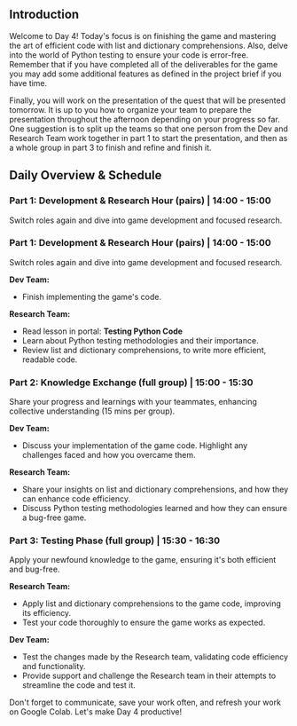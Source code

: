 <!-- # Testing & finishing the quest -->

## Introduction

Welcome to Day 4! Today's focus is on finishing the game and mastering the art of efficient code with list and dictionary comprehensions. Also, delve into the world of Python testing to ensure your code is error-free. Remember that if you have completed all of the deliverables for the game you may add some additional features as defined in the project brief if you have time.

Finally, you will work on the presentation of the quest that will be presented tomorrow. It is up to you how to organize your team to prepare the presentation throughout the afternoon depending on your progress so far. One suggestion is to split up the teams so that one person from the Dev and Research Team work together in part 1 to start the presentation, and then as a whole group in part 3 to finish and refine and finish it.

## Daily Overview & Schedule

### Part 1: Development & Research Hour (pairs) | 14:00 - 15:00

Switch roles again and dive into game development and focused research.

### Part 1: Development & Research Hour (pairs) | 14:00 - 15:00

Switch roles again and dive into game development and focused research.

**Dev Team:**

- Finish implementing the game's code.

**Research Team:**

- Read lesson in portal: **Testing Python Code**
- Learn about Python testing methodologies and their importance.
- Review list and dictionary comprehensions, to write more efficient, readable code.

### Part 2: Knowledge Exchange (full group) | 15:00 - 15:30

Share your progress and learnings with your teammates, enhancing collective understanding (15 mins per group).

**Dev Team:**

- Discuss your implementation of the game code. Highlight any challenges faced and how you overcame them.

**Research Team:**

- Share your insights on list and dictionary comprehensions, and how they can enhance code efficiency.
- Discuss Python testing methodologies learned and how they can ensure a bug-free game.

### Part 3: Testing Phase (full group) | 15:30 - 16:30

Apply your newfound knowledge to the game, ensuring it's both efficient and bug-free.

**Research Team:**

- Apply list and dictionary comprehensions to the game code, improving its efficiency.
- Test your code thoroughly to ensure the game works as expected.

**Dev Team:**

- Test the changes made by the Research team, validating code efficiency and functionality.
- Provide support and challenge the Research team in their attempts to streamline the code and test it.

Don't forget to communicate, save your work often, and refresh your work on Google Colab. Let's make Day 4 productive!
